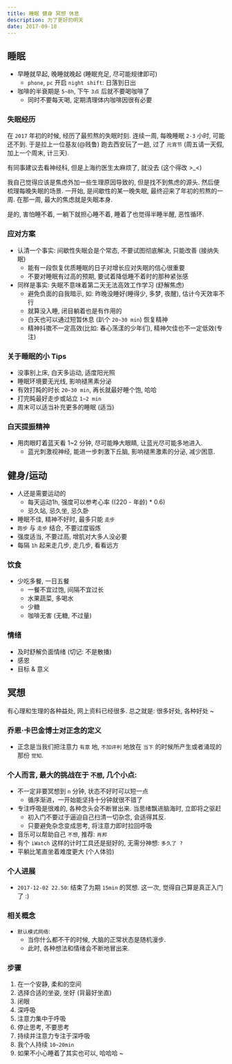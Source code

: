 ```yaml
---
title: 睡眠 健身 冥想 休息
description: 为了更好的明天
date: 2017-09-18
---
```


## 睡眠

* 早睡就早起, 晚睡就晚起 (睡眠充足, 尽可能规律即可)
  - `phone`, `pc` 开启 `night shift`: 日落到日出
* 咖啡的半衰期是 `5~8h`, 下午 `3点` 后就不要喝咖啡了
  - 同时不要每天喝, 定期清理体内咖啡因很有必要

### 失眠经历

在 `2017` 年初的时候, 经历了最煎熬的失眠时刻. 连续一周, 每晚睡眠 `2-3` 小时, 可能还不到.
于是拉上一位基友(@贱鲁) 跑去西安玩了一趟, 过了 `元宵节` (周五请一天假, 加上一个周末, 计三天).

有同事建议去看神经科, 但是上海约医生太麻烦了, 就没去 (这个得改 >_<)

我自己觉得应该是焦虑外加一些生理原因导致的, 但是找不到焦虑的源头. 然后便梳理每晚失眠的场景.
一开始, 是间歇性的某一晚失眠, 最终迎来了年初的煎熬的一周. 在那一周, 最大的焦虑就是失眠本身.

是的, 害怕睡不着, 一躺下就担心睡不着, 睡着了也觉得半睡半醒, 恶性循环.

### 应对方案

* 认清一个事实: 间歇性失眠会是个常态, 不要试图彻底解决, 只能改善 (接纳失眠)
  - 能有一段恢复优质睡眠的日子对增长应对失眠的信心很重要
  - 不要对睡眠有过高的预期, 要试着降低睡不着时的那种紧张感
* 同样是事实: 失眠不意味着第二天无法高效工作学习 (舒解焦虑)
  - 避免负面的自我暗示, 如: 昨晚没睡好(睡得少, 多梦, 夜醒), 估计今天效率不行
  - 就算没入睡, 闭目躺着也是有作用的
  - 白天也可以通过短暂休息 (趴个 `20~30 min`) 恢复精神
  - 精神抖擞不一定高效(比如: 春心荡漾的少年们), 精神欠佳也不一定低效(专注)

### 关于睡眠的小 Tips

* 没事别上床, 白天多运动, 适度阳光照
* 睡眠环境要无光线, 影响褪黑素分泌
* 有效打盹的时长 `20~30 min`, 再长就最好睡个饱, 哈哈
* 打完盹最好走步或站立 `1~2 min`
* 周末可以适当补充更多的睡眠 (适当)

### 白天提振精神

* 用肉眼盯着蓝天看 1~2 分钟, 尽可能睁大眼睛, 让蓝光尽可能多地进入.
  - 蓝光刺激视神经, 能进一步刺激下丘脑, 影响褪黑激素的分泌, 减少困意.

## 健身/运动

* 人还是需要运动的
  - 每天运动1h, 强度可以参考心率 ((220 - 年龄) * 0.6)
  - 忌久站, 忌久坐, 忌久卧
* 睡眠不佳, 精神不好时, 最多只能 `走步`
* `跑步` 与 `走步` 结合, 不要过度锻炼
* 强度适当, 不要过高, 增肌对大多人没必要
* 每隔 `1h` 起来走几步, 走几步, 看看远方

### 饮食

* 少吃多餐, 一日五餐
  - 一餐不宜过饱, 间隔不宜过长
  - 水果蔬菜, 多喝水
  - 少糖
  - 咖啡无害 (无糖, 不过量)

### 情绪

* 及时舒解负面情绪 (切记: 不是散播)
* 感恩
* 目标 & 意义

## 冥想

有心理和生理的各种益处, 网上资料已经很多. 总之就是: 很多好处, 各种好处 ~

### 乔恩·卡巴金博士对正念的定义

* 正念是当我们把注意力 `有意` 地, `不加评判` 地放在 `当下` 的时候所产生或者涌现的那份 `觉知`.

### 个人而言, 最大的挑战在于 `不想`, 几个小点:

* 不一定非要冥想到 `n` 分钟, 状态不好时可以短一点
  - 循序渐进，一开始能坚持十分钟就很不错了
* 专注呼吸是很难的, 各种念头会不断冒出来. 当思绪飘进脑海时, 立即将之驱赶
  - 初入门不要过于逼迫自己扫清一切杂念, 会适得其反.
  - 只要避免杂念变成思考, 将注意力即时拉回呼吸
* 音乐可以帮助自己 `不想`, 推荐: `肖邦`
* 有个 `iWatch` 这样的计时工具还是挺好的, 无需分神想: `多久了 ?`
* 平躺比笔直坐着难度更大 (个人体验)

### 个人进展

* `2017-12-02 22.50`: 结束了为期 `15min` 的冥想. 这一次, 觉得自己算是真正入门了 :)

### 相关概念

* `默认模式网络`:
  - 当你什么都不干的时候, 大脑的正常状态是随机漫步.
  - 此时, 各种想法和情绪会不断地冒出来.

### 步骤

1. 在一个安静, 柔和的空间
2. 选择合适的坐姿, 坐好 (背最好坐直)
3. 闭眼
4. 深呼吸
5. 注意力集中于呼吸
6. 停止思考, 不要思考
7. 持续并注意力专注于深呼吸
8. 我个人持续 `10~20min`
9. 如果不小心睡着了其实也可以, 哈哈哈 ~


